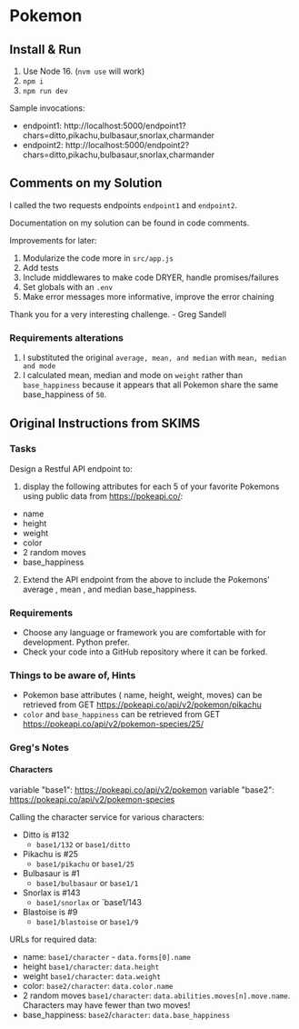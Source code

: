# Pokemon

## Install & Run
1. Use Node 16.  (`nvm use` will work)
2. `npm i`
3. `npm run dev`

Sample invocations:
* endpoint1:  http://localhost:5000/endpoint1?chars=ditto,pikachu,bulbasaur,snorlax,charmander
* endpoint2:  http://localhost:5000/endpoint2?chars=ditto,pikachu,bulbasaur,snorlax,charmander

## Comments on my Solution
I called the two requests endpoints `endpoint1` and `endpoint2`.

Documentation on my solution can be found in code comments.

Improvements for later:
1. Modularize the code more in `src/app.js`
2. Add tests
3. Include middlewares to make code DRYER, handle promises/failures
4. Set globals with an `.env`
5. Make error messages more informative, improve the error chaining

Thank you for a very interesting challenge.  - Greg Sandell

### Requirements alterations
1. I substituted the original `average, mean, and median` with `mean, median and mode` 
2. I calculated mean, median and mode on `weight` rather than `base_happiness` because it appears that all Pokemon share the same base_happiness of `50`.

## Original Instructions from SKIMS
### Tasks
Design a Restful API endpoint to:
1) display the following attributes for each 5 of your favorite Pokemons using public data from https://pokeapi.co/:
* name 
* height
* weight
* color
* 2 random moves
* base_happiness

2) Extend the API endpoint from the above to include the Pokemons' average , mean , and median base_happiness.
### Requirements
* Choose any language or framework you are comfortable with for development. Python prefer.
* Check your code into a GitHub repository where it can be forked.

### Things to be aware of, Hints

* Pokemon base attributes ( name, height, weight, moves) can be retrieved from GET https://pokeapi.co/api/v2/pokemon/pikachu
* `color` and `base_happiness` can be retrieved from GET https://pokeapi.co/api/v2/pokemon-species/25/

### Greg's Notes
#### Characters
variable "base1": https://pokeapi.co/api/v2/pokemon
variable "base2": https://pokeapi.co/api/v2/pokemon-species

Calling the character service for various characters:
* Ditto is #132
  * `base1/132` or `base1/ditto`
* Pikachu is #25
  * `base1/pikachu` or `base1/25`
* Bulbasaur is #1
  * `base1/bulbasaur` or `base1/1`
* Snorlax is #143
  * `base1/snorlax` or `base1/143
* Blastoise is #9
  * `base1/blastoise` or `base1/9`
  
URLs for required data:
* name: `base1/character` - `data.forms[0].name`
* height `base1/character`: `data.height`
* weight `base1/character`: `data.weight`
* color: `base2/character`: `data.color.name`
* 2 random moves `base1/character`:  `data.abilities.moves[n].move.name`.  Characters may have fewer than two moves!
* base_happiness: `base2`/`character`: `data.base_happiness`

